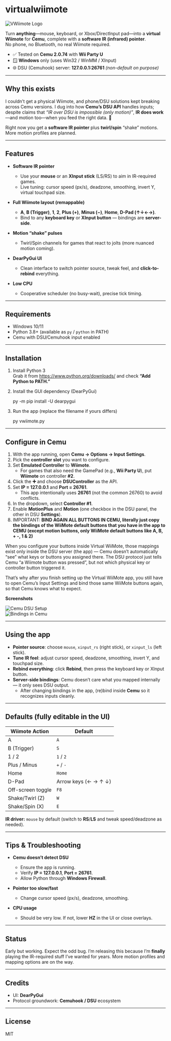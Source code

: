 # virtualwiimote

![VWiimote Logo](https://i.ibb.co/vxhkNqqm/Add-a-heading.png)  

Turn **anything**—mouse, keyboard, or Xbox/DirectInput pad—into a **virtual Wiimote** for **Cemu**, complete with a **software IR (infrared) pointer**.  
No phone, no Bluetooth, no real Wiimote required.

- ✅ Tested on **Cemu 2.0.74** with **Wii Party U**
- 🪟 **Windows** only (uses Win32 / WinMM / XInput)
- 🌐 DSU (Cemuhook) server: **127.0.0.1:26761** *(non-default on purpose)*

---

## Why this exists

I couldn’t get a physical Wiimote, and phone/DSU solutions kept breaking across Cemu versions. I dug into how **Cemu’s DSU API** handles inputs; despite claims that *“IR over DSU is impossible (only motion)”*, **IR does work**—and motion too—when you feed the right data. 🎯

Right now you get a **software IR pointer** plus **twirl/spin** “shake” motions. More motion profiles are planned.

---

## Features

- **Software IR pointer**
  - Use your **mouse** or an **XInput stick** (LS/RS) to aim in IR-required games.
  - Live tuning: cursor speed (px/s), deadzone, smoothing, invert Y, virtual touchpad size.

- **Full Wiimote layout (remappable)**
  - **A**, **B (Trigger)**, **1**, **2**, **Plus (+)**, **Minus (−)**, **Home**, **D-Pad (↑↓←→)**.
  - Bind to any **keyboard key** or **XInput button** — bindings are **server-side**.

- **Motion “shake” pulses**
  - Twirl/Spin channels for games that react to jolts (more nuanced motion coming).

- **DearPyGui UI**
  - Clean interface to switch pointer source, tweak feel, and **click-to-rebind** everything.

- **Low CPU**
  - Cooperative scheduler (no busy-wait), precise tick timing.

---

## Requirements

- Windows 10/11
- Python 3.8+ (available as `py` / `python` in PATH)
- Cemu with DSU/Cemuhook input enabled

---

## Installation

1) Install Python 3  
   Grab it from https://www.python.org/downloads/ and check **“Add Python to PATH.”**

2) Install the GUI dependency (DearPyGui)

    py -m pip install -U dearpygui

3) Run the app (replace the filename if yours differs)

    py vwiimote.py

---

## Configure in Cemu

1. With the app running, open **Cemu → Options → Input Settings**.  
2. Pick the **controller slot** you want to configure.  
3. Set **Emulated Controller** to **Wiimote**.  
   - For games that also need the GamePad (e.g., **Wii Party U**), put **Wiimote** on controller **#2**.  
4. Click the **➕** and choose **DSUController** as the API.  
5. Set **IP = 127.0.0.1** and **Port = 26761**.  
   - This app intentionally uses **26761** (not the common 26760) to avoid conflicts.  
6. In the dropdown, select **Controller #1**.  
7. Enable **MotionPlus** and **Motion** (one checkbox in the DSU panel, the other in DSU **Settings**).
8. IMPORTANT: **BIND AGAIN ALL BUTTONS IN CEMU, literally just copy the bindings of the WiiMote default buttons that you have in the app to CEMU (except motion buttons, only WiiMote default buttons like A, B, + -, 1 & 2)**
   
When you configure your buttons inside Virtual WiiMote, those mappings exist only inside the DSU server (the app) — Cemu doesn’t automatically “see” what keys or buttons you assigned there.
The DSU protocol just tells Cemu “a Wiimote button was pressed”, but not which physical key or controller button triggered it.

That’s why after you finish setting up the Virtual WiiMote app, you still have to open Cemu’s Input Settings and bind those same WiiMote buttons again, so that Cemu knows what to expect.
   
**Screenshots**

![Cemu DSU Setup](https://i.ibb.co/tTGK13JN/Screenshot-2025-10-22-005409.png)  
![Bindings in Cemu](https://i.ibb.co/HfxdBc62/Screenshot-2025-10-22-005430.png)

---

## Using the app

- **Pointer source**: choose `mouse`, `xinput_rs` (right stick), or `xinput_ls` (left stick).  
- **Tune IR feel**: adjust cursor speed, deadzone, smoothing, invert Y, and touchpad size.  
- **Rebind everything**: click **Rebind**, then press the keyboard key or XInput button.  
- **Server-side bindings**: Cemu doesn’t care what you mapped internally — it only sees DSU output.  
  - After changing bindings in the app, (re)bind inside **Cemu** so it recognizes inputs cleanly.

---

## Defaults (fully editable in the UI)

| Wiimote Action | Default |
|---|---|
| A | `A` |
| B (Trigger) | `S` |
| 1 / 2 | `1` / `2` |
| Plus / Minus | `+` / `-` |
| Home | `Home` |
| D-Pad | Arrow keys (← → ↑ ↓) |
| Off-screen toggle | `F8` |
| Shake/Twirl (Z) | `W` |
| Shake/Spin  (X) | `E` |

**IR driver:** `mouse` by default (switch to **RS**/**LS** and tweak speed/deadzone as needed).

---

## Tips & Troubleshooting

- **Cemu doesn’t detect DSU**
  - Ensure the app is running.
  - Verify **IP = 127.0.0.1**, **Port = 26761**.
  - Allow Python through **Windows Firewall**.

- **Pointer too slow/fast**
  - Change cursor speed (px/s), deadzone, smoothing.

- **CPU usage**
  - Should be very low. If not, lower **HZ** in the UI or close overlays.

---

## Status

Early but working. Expect the odd bug. I’m releasing this because I’m **finally** playing the IR-required stuff I’ve wanted for years. More motion profiles and mapping options are on the way.

---

## Credits

- UI: **DearPyGui**  
- Protocol groundwork: **Cemuhook / DSU** ecosystem

---

## License

MIT
